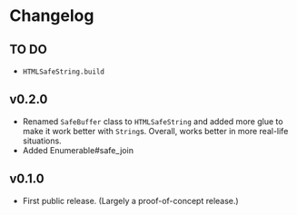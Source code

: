 # Changelog

## TO DO

* `HTMLSafeString.build`

## v0.2.0

* Renamed `SafeBuffer` class to `HTMLSafeString` and added more glue to make it work better with `String`s. Overall, works better in more real-life situations.
* Added Enumerable#safe_join

## v0.1.0

* First public release. (Largely a proof-of-concept release.)
